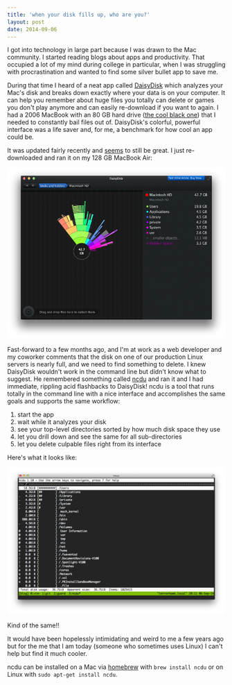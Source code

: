 ```yaml
---
title: 'when your disk fills up, who are you?'
layout: post
date: 2014-09-06
---
```


I got into technology in large part because I was drawn to the Mac community. I started reading blogs about apps and productivity. That occupied a lot of my mind during college in particular, when I was struggling with procrastination and wanted to find some silver bullet app to save me.

During that time I heard of a neat app called [DaisyDisk](http://www.daisydiskapp.com/) which analyzes your Mac's disk and breaks down exactly where your data is on your computer. It can help you remember about huge files you totally can delete or games you don't play anymore and can easily re-download if you want to again. I had a 2006 MacBook with an 80 GB hard drive ([the cool black one](http://en.wikipedia.org/wiki/MacBook#mediaviewer/File:MacBook.jpg)) that I needed to constantly bail files out of. DaisyDisk's colorful, powerful interface was a life saver and, for me, a benchmark for how cool an app could be.

It was updated fairly recently and [seems](http://www.macstories.net/reviews/daisydisk-3/) to still be great. I just re-downloaded and ran it on my 128 GB MacBook Air:

![my daisydisk results](/img/2014-09-06-daisydisk.png)

Fast-forward to a few months ago, and I'm at work as a web developer and my coworker comments that the disk on one of our production Linux servers is nearly full, and we need to find something to delete. I knew DaisyDisk wouldn't work in the command line but didn't know what to suggest. He remembered something called [ncdu](http://dev.yorhel.nl/ncdu) and ran it and I had immediate, rippling acid flashbacks to DaisyDisk! ncdu is a tool that runs totally in the command line with a nice interface and accomplishes the same goals and supports the same workflow:

1. start the app
1. wait while it analyzes your disk
1. see your top-level directories sorted by how much disk space they use
1. let you drill down and see the same for all sub-directories
1. let you delete culpable files right from its interface

Here's what it looks like:

![my ncdu results](/img/2014-09-06-ncdu.png)

Kind of the same!!

It would have been hopelessly intimidating and weird to me a few years ago but for the me that I am today (someone who sometimes uses Linux) I can't help but find it much cooler.

ncdu can be installed on a Mac via [homebrew](http://brew.sh/) with `brew install ncdu` or on Linux with `sudo apt-get install ncdu`.

